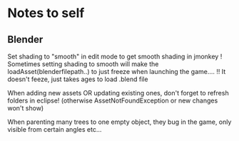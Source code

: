 # Notes to self

## Blender

Set shading to "smooth" in edit mode to get smooth shading in jmonkey
! Sometimes setting shading to smooth will make the loadAsset(blenderfilepath..) to just freeze when launching the game.... 
!! It doesn't feeze, just takes ages to load .blend file

When adding new assets OR updating existing ones, don't forget to refresh folders in eclipse! (otherwise AssetNotFoundException or new changes won't show)

When parenting many trees to one empty object, they bug in the game, only visible from certain angles etc...